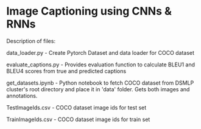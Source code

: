 # Image Captioning using CNNs & RNNs
Description of files:


data_loader.py - Create Pytorch Dataset and data loader for COCO dataset

evaluate_captions.py - Provides evaluation function to calculate BLEU1 and BLEU4 scores from true and predicted captions

get_datasets.ipynb - Python notebook to fetch COCO dataset from DSMLP cluster's root directory and place it in 'data' folder. Gets both images and annotations.


TestImageIds.csv - COCO dataset image ids for test set

TrainImageIds.csv - COCO dataset image ids for train set